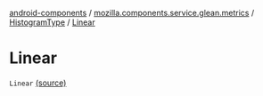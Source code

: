 [android-components](../../index.md) / [mozilla.components.service.glean.metrics](../index.md) / [HistogramType](index.md) / [Linear](./-linear.md)

# Linear

`Linear` [(source)](https://github.com/mozilla-mobile/android-components/blob/master/components/service/glean/src/main/java/mozilla/components/service/glean/metrics/HistogramType.kt#L11)